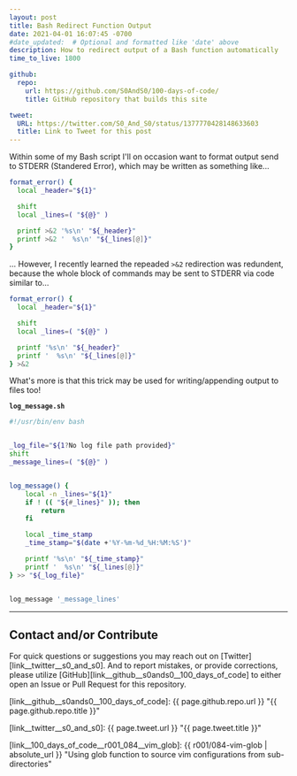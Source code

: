 ```yaml
---
layout: post
title: Bash Redirect Function Output
date: 2021-04-01 16:07:45 -0700
#date_updated:  # Optional and formatted like 'date' above
description: How to redirect output of a Bash function automatically
time_to_live: 1800

github:
  repo:
    url: https://github.com/S0AndS0/100-days-of-code/
    title: GitHub repository that builds this site

tweet:
  URL: https://twitter.com/S0_And_S0/status/1377770428148633603
  title: Link to Tweet for this post
---
```



Within some of my Bash script I'll on occasion want to format output send to STDERR (Standered Error), which may be written as something like...


```bash
format_error() {
  local _header="${1}"

  shift
  local _lines=( "${@}" )

  printf >&2 '%s\n' "${_header}"
  printf >&2 '  %s\n' "${_lines[@]}"
}
```


... However, I recently learned the repeaded `>&2` redirection was redundent, because the whole block of commands may be sent to STDERR via code similar to...


```bash
format_error() {
  local _header="${1}"

  shift
  local _lines=( "${@}" )

  printf '%s\n' "${_header}"
  printf '  %s\n' "${_lines[@]}"
} >&2
```


What's more is that this trick may be used for writing/appending output to files too!


**`log_message.sh`**


```bash
#!/usr/bin/env bash


_log_file="${1?No log file path provided}"
shift
_message_lines=( "${@}" )


log_message() {
    local -n _lines="${1}"
    if ! (( "${#_lines}" )); then
        return
    fi

    local _time_stamp
    _time_stamp="$(date +'%Y-%m-%d_%H:%M:%S')"

    printf '%s\n' "${_time_stamp}"
    printf '  %s\n' "${_lines[@]}"
} >> "${_log_file}"


log_message '_message_lines'
```


______


## Contact and/or Contribute
[heading__contact_andor_contribute]: #contact-andor-contribute


For quick questions or suggestions you may reach out on [Twitter][link__twitter__s0_and_s0]. And to report mistakes, or provide corrections, please utilize [GitHub][link__github__s0ands0__100_days_of_code] to either open an Issue or Pull Request for this repository.



[link__github__s0ands0__100_days_of_code]: {{ page.github.repo.url }} "{{ page.github.repo.title }}"

[link__twitter__s0_and_s0]: {{ page.tweet.url }} "{{ page.tweet.title }}"

[link__100_days_of_code__r001_084__vim_glob]: {{ r001/084-vim-glob | absolute_url }} "Using glob function to source vim configurations from sub-directories"

